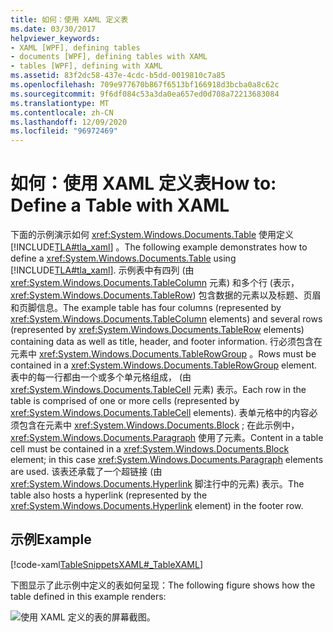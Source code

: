 ```yaml
---
title: 如何：使用 XAML 定义表
ms.date: 03/30/2017
helpviewer_keywords:
- XAML [WPF], defining tables
- documents [WPF], defining tables with XAML
- tables [WPF], defining with XAML
ms.assetid: 83f2dc58-437e-4cdc-b5dd-0019810c7a85
ms.openlocfilehash: 709e977670b867f6513bf166918d3bcba0a8c62c
ms.sourcegitcommit: 9f6df084c53a3da0ea657ed0d708a72213683084
ms.translationtype: MT
ms.contentlocale: zh-CN
ms.lasthandoff: 12/09/2020
ms.locfileid: "96972469"
---
```

# <a name="how-to-define-a-table-with-xaml"></a><span data-ttu-id="6d95f-102">如何：使用 XAML 定义表</span><span class="sxs-lookup"><span data-stu-id="6d95f-102">How to: Define a Table with XAML</span></span>
<span data-ttu-id="6d95f-103">下面的示例演示如何 <xref:System.Windows.Documents.Table> 使用定义 [!INCLUDE[TLA#tla_xaml](../../../includes/tlasharptla-xaml-md.md)] 。</span><span class="sxs-lookup"><span data-stu-id="6d95f-103">The following example demonstrates how to define a <xref:System.Windows.Documents.Table> using [!INCLUDE[TLA#tla_xaml](../../../includes/tlasharptla-xaml-md.md)].</span></span>  <span data-ttu-id="6d95f-104">示例表中有四列 (由 <xref:System.Windows.Documents.TableColumn> 元素) 和多个行 (表示， <xref:System.Windows.Documents.TableRow>) 包含数据的元素以及标题、页眉和页脚信息。</span><span class="sxs-lookup"><span data-stu-id="6d95f-104">The example table has four columns (represented by <xref:System.Windows.Documents.TableColumn> elements) and several rows (represented by <xref:System.Windows.Documents.TableRow> elements) containing data as well as title, header, and footer information.</span></span>  <span data-ttu-id="6d95f-105">行必须包含在元素中 <xref:System.Windows.Documents.TableRowGroup> 。</span><span class="sxs-lookup"><span data-stu-id="6d95f-105">Rows must be contained in a <xref:System.Windows.Documents.TableRowGroup> element.</span></span>  <span data-ttu-id="6d95f-106">表中的每一行都由一个或多个单元格组成， (由 <xref:System.Windows.Documents.TableCell> 元素) 表示。</span><span class="sxs-lookup"><span data-stu-id="6d95f-106">Each row in the table is comprised of one or more cells (represented by <xref:System.Windows.Documents.TableCell> elements).</span></span>  <span data-ttu-id="6d95f-107">表单元格中的内容必须包含在元素中 <xref:System.Windows.Documents.Block> ; 在此示例中， <xref:System.Windows.Documents.Paragraph> 使用了元素。</span><span class="sxs-lookup"><span data-stu-id="6d95f-107">Content in a table cell must be contained in a <xref:System.Windows.Documents.Block> element; in this case <xref:System.Windows.Documents.Paragraph> elements are used.</span></span>  <span data-ttu-id="6d95f-108">该表还承载了一个超链接 (由 <xref:System.Windows.Documents.Hyperlink> 脚注行中的元素) 表示。</span><span class="sxs-lookup"><span data-stu-id="6d95f-108">The table also hosts a hyperlink (represented by the <xref:System.Windows.Documents.Hyperlink> element) in the footer row.</span></span>  
  
## <a name="example"></a><span data-ttu-id="6d95f-109">示例</span><span class="sxs-lookup"><span data-stu-id="6d95f-109">Example</span></span>  
 [!code-xaml[TableSnippetsXAML#_TableXAML](~/samples/snippets/csharp/VS_Snippets_Wpf/TableSnippetsXAML/CS/Window1.xaml#_tablexaml)]  
  
 <span data-ttu-id="6d95f-110">下图显示了此示例中定义的表如何呈现：</span><span class="sxs-lookup"><span data-stu-id="6d95f-110">The following figure shows how the table defined in this example renders:</span></span>  
  
 ![使用 XAML 定义的表的屏幕截图。](./media/how-to-define-a-table-with-xaml/planetary-information-xaml-table.png)

